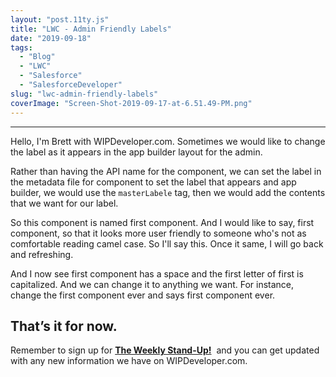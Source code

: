 ```yaml
---
layout: "post.11ty.js"
title: "LWC - Admin Friendly Labels"
date: "2019-09-18"
tags: 
  - "Blog"
  - "LWC"
  - "Salesforce"
  - "SalesforceDeveloper"
slug: "lwc-admin-friendly-labels"
coverImage: "Screen-Shot-2019-09-17-at-6.51.49-PM.png"
---
```


* * *

Hello, I'm Brett with WIPDeveloper.com. Sometimes we would like to change the label as it appears in the app builder layout for the admin.

Rather than having the API name for the component, we can set the label in the metadata file for component to set the label that appears and app builder, we would use the `masterLabele` tag, then we would add the contents that we want for our label.

So this component is named first component. And I would like to say, first component, so that it looks more user friendly to someone who's not as comfortable reading camel case. So I'll say this. Once it same, I will go back and refreshing.

And I now see first component has a space and the first letter of first is capitalized. And we can change it to anything we want. For instance, change the first component ever and says first component ever.

## That’s it for now.

Remember to sign up for **[The Weekly Stand-Up!](https://wipdeveloper.wpcomstaging.com/newsletter/)**  and you can get updated with any new information we have on WIPDeveloper.com.
